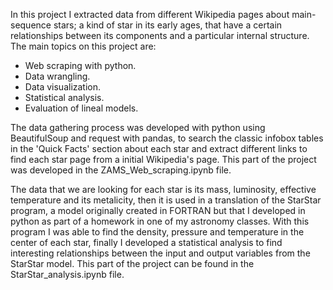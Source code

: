 In this project I extracted data from different Wikipedia pages about main-sequence stars; a kind of star in its early ages, that have a certain relationships between its components and a particular internal structure.
The main topics on this project are:
- Web scraping with python.
- Data wrangling.
- Data visualization.
- Statistical analysis.
- Evaluation of lineal models.

The data gathering process was developed with python using BeautifulSoup and request with pandas, to search the classic infobox tables in the 'Quick Facts' section about each star and extract different links to find each star page from a initial Wikipedia's page.
This part of the project was developed in the ZAMS_Web_scraping.ipynb file.

The data that we are looking for each star is its mass, luminosity, effective temperature and its metalicity, then it is used in a translation of the StarStar program, a model originally created in FORTRAN but that I developed in python as part of a homework in one of my astronomy classes.
With this program I was able to find the density, pressure and temperature in the center of each star, finally I developed a statistical analysis to find interesting relationships between the input and output variables from the StarStar model. This part of the project can be found in the StarStar_analysis.ipynb file.
